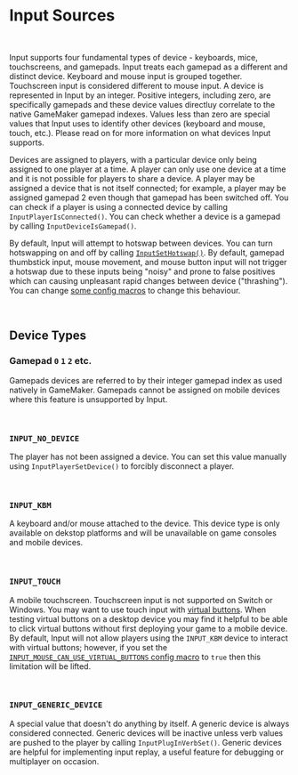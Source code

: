 # Input Sources

&nbsp;

Input supports four fundamental types of device - keyboards, mice, touchscreens, and gamepads. Input treats each gamepad as a different and distinct device. Keyboard and mouse input is grouped together. Touchscreen input is considered different to mouse input. A device is represented in Input by an integer. Positive integers, including zero, are specifically gamepads and these device values directluy correlate to the native GameMaker gamepad indexes. Values less than zero are special values that Input uses to identify other devices (keyboard and mouse, touch, etc.). Please read on for more information on what devices Input supports.

Devices are assigned to players, with a particular device only being assigned to one player at a time. A player can only use one device at a time and it is not possible for players to share a device. A player may be assigned a device that is not itself connected; for example, a player may be assigned gamepad 2 even though that gamepad has been switched off. You can check if a player is using a connected device by calling `InputPlayerIsConnected()`. You can check whether a device is a gamepad by calling `InputDeviceIsGamepad()`.

By default, Input will attempt to hotswap between devices. You can turn hotswapping on and off by calling [`InputSetHotswap()`](Functions-(Hotswap)?id=sethotswap). By default, gamepad thumbstick input, mouse movement, and mouse button input will not trigger a hotswap due to these inputs being "noisy" and prone to false positives which can causing unpleasant rapid changes between device ("thrashing"). You can change [some config macros](Config?id=__inputconfig) to change this behaviour.

&nbsp;

## Device Types

### Gamepad `0` `1` `2` etc.

Gamepads devices are referred to by their integer gamepad index as used natively in GameMaker. Gamepads cannot be assigned on mobile devices where this feature is unsupported by Input.

&nbsp;

### `INPUT_NO_DEVICE`

The player has not been assigned a device. You can set this value manually using `InputPlayerSetDevice()` to forcibly disconnect a player.

&nbsp;

### `INPUT_KBM`

A keyboard and/or mouse attached to the device. This device type is only available on dekstop platforms and will be unavailable on game consoles and mobile devices.

&nbsp;

### `INPUT_TOUCH`

A mobile touchscreen. Touchscreen input is not supported on Switch or Windows. You may want to use touch input with [virtual buttons](Functions-(Virtual-Buttons)). When testing virtual buttons on a desktop device you may find it helpful to be able to click virtual buttons without first deploying your game to a mobile device. By default, Input will not allow players using the `INPUT_KBM` device to interact with virtual buttons; however, if you set the [`INPUT_MOUSE_CAN_USE_VIRTUAL_BUTTONS` config macro](Config?id=input_mouse_can_use_virtual_buttons) to `true` then this limitation will be lifted.

&nbsp;

### `INPUT_GENERIC_DEVICE`

A special value that doesn't do anything by itself. A generic device is always considered connected. Generic devices will be inactive unless verb values are pushed to the player by calling `InputPlugInVerbSet()`. Generic devices are helpful for implementing input replay, a useful feature for debugging or multiplayer on occasion.